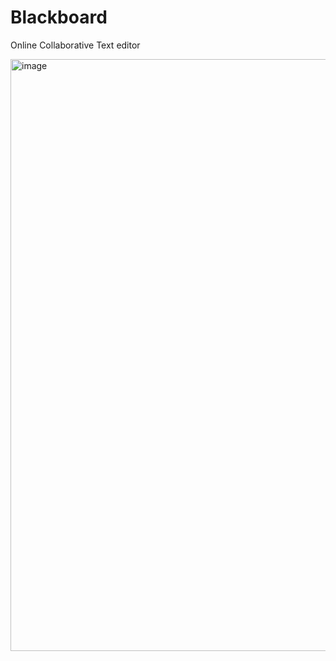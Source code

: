 # Blackboard
Online Collaborative Text editor
 
<img width="947" alt="image" src="https://user-images.githubusercontent.com/86217607/226559454-aebef635-f5eb-40fc-a09b-c38f25594bae.png">
 
